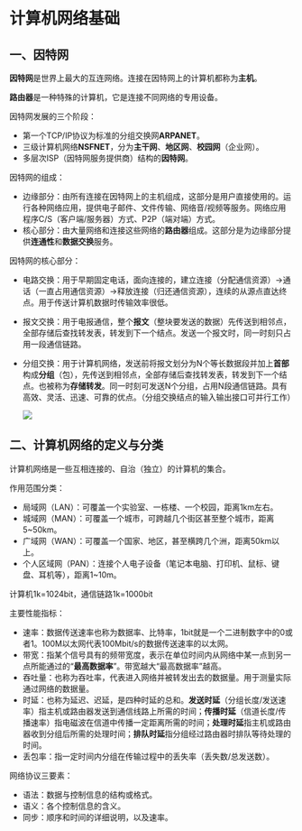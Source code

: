 # 计算机网络基础

## 一、因特网

**因特网**是世界上最大的互连网络。连接在因特网上的计算机都称为**主机**。

**路由器**是一种特殊的计算机，它是连接不同网络的专用设备。

因特网发展的三个阶段：

- 第一个TCP/IP协议为标准的分组交换网**ARPANET**。
- 三级计算机网络**NSFNET**，分为**主干网**、**地区网**、**校园网**（企业网）。
- 多层次ISP（因特网服务提供商）结构的**因特网**。

因特网的组成：

- 边缘部分：由所有连接在因特网上的主机组成，这部分是用户直接使用的。运行各种网络应用，提供电子邮件、文件传输、网络音/视频等服务。网络应用程序C/S（客户端/服务器）方式、P2P（端对端）方式。
- 核心部分：由大量网络和连接这些网络的**路由器**组成。这部分是为边缘部分提供**连通性**和**数据交换**服务。

因特网的核心部分：

- 电路交换：用于早期固定电话，面向连接的，建立连接（分配通信资源）→通话（一直占用通信资源）→释放连接（归还通信资源），连续的从源点直达终点。用于传送计算机数据时传输效率很低。

- 报文交换：用于电报通信，整个**报文**（整块要发送的数据）先传送到相邻点，全部存储后查找转发表，转发到下一个结点。发送一个报文时，同一时刻只占用一段通信链路。

- 分组交换：用于计算机网络，发送前将报文划分为N个等长数据段并加上**首部**构成**分组**（包），先传送到相邻点，全部存储后查找转发表，转发到下一个结点。也被称为**存储转发**。同一时刻可发送N个分组，占用N段通信链路。具有高效、灵活、迅速、可靠的优点。（分组交换结点的输入输出接口可并行工作）

  ![](G:\资料\复习笔记\My-study-notes\assets\imgs\计算机网络三种交换.png)

## 二、计算机网络的定义与分类

计算机网络是一些互相连接的、自治（独立）的计算机的集合。

作用范围分类：

- 局域网（LAN）：可覆盖一个实验室、一栋楼、一个校园，距离1km左右。
- 城域网（MAN）：可覆盖一个城市，可跨越几个街区甚至整个城市，距离5~50km。
- 广域网（WAN）：可覆盖一个国家、地区，甚至横跨几个洲，距离50km以上。
- 个人区域网（PAN）：连接个人电子设备（笔记本电脑、打印机、鼠标、键盘、耳机等），距离1~10m。

计算机1k=1024bit，通信链路1k=1000bit

主要性能指标：

- 速率：数据传送速率也称为数据率、比特率，1bit就是一个二进制数字中的0或者1。100M以太网代表100Mbit/s的数据传送速率的以太网。
- 带宽：指某个信号具有的频带宽度，表示在单位时间内从网络中某一点到另一点所能通过的“**最高数据率**”。带宽越大“最高数据率”越高。
- 吞吐量：也称为吞吐率，代表进入网络并被转发出去的数据量。用于测量实际通过网络的数据量。
- 时延：也称为延迟、迟延，是四种时延的总和。**发送时延**（分组长度/发送速率）指主机或路由器发送到通信线路上所需的时间；**传播时延**（信道长度/传播速率）指电磁波在信道中传播一定距离所需的时间；**处理时延**指主机或路由器收到分组后所需的处理时间；**排队时延**指分组经过路由器时排队等待处理的时间。
- 丢包率：指一定时间内分组在传输过程中的丢失率（丢失数/总发送数）。

网络协议三要素：

- 语法：数据与控制信息的结构或格式。
- 语义：各个控制信息的含义。
- 同步：顺序和时间的详细说明，以及速率。